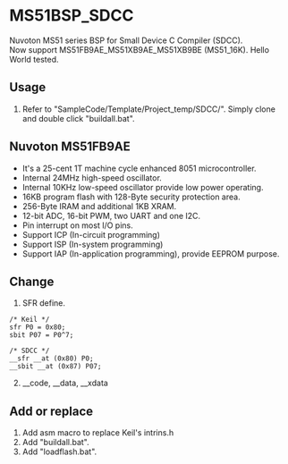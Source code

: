 # MS51BSP_SDCC
Nuvoton MS51 series BSP for Small Device C Compiler (SDCC). <br>
Now support MS51FB9AE_MS51XB9AE_MS51XB9BE (MS51_16K). Hello World tested. 

## Usage
 1. Refer to "SampleCode/Template/Project_temp/SDCC/". Simply clone and double click "buildall.bat".

## Nuvoton MS51FB9AE
 - It's a 25-cent 1T machine cycle enhanced 8051 microcontroller.
 - Internal 24MHz high-speed oscillator.
 - Internal 10KHz low-speed oscillator provide low power operating.
 - 16KB program flash with 128-Byte security protection area.
 - 256-Byte IRAM and additional 1KB XRAM.
 - 12-bit ADC, 16-bit PWM, two UART and one I2C.
 - Pin interrupt on most I/O pins.
 - Support ICP (In-circuit programming)
 - Support ISP (In-system programming)
 - Support IAP (In-application programming), provide EEPROM purpose.

## Change
 1. SFR define.
```
/* Keil */
sfr P0 = 0x80;
sbit P07 = P0^7;

/* SDCC */
__sfr __at (0x80) P0;
__sbit __at (0x87) P07;
```

 2. __code, __data, __xdata

## Add or replace
 1. Add asm macro to replace Keil's intrins.h
 2. Add "buildall.bat".
 3. Add "loadflash.bat".
